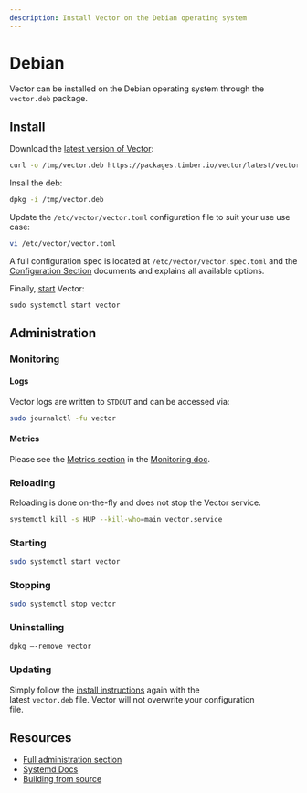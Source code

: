 ```yaml
---
description: Install Vector on the Debian operating system
---
```


# Debian

Vector can be installed on the Debian operating system through the \
`vector.deb` package.

## Install

Download the [latest version of Vector][releases]:

```bash
curl -o /tmp/vector.deb https://packages.timber.io/vector/latest/vector-latest-amd64.deb
```

Insall the deb:

```bash
dpkg -i /tmp/vector.deb
```

Update the `/etc/vector/vector.toml` configuration file to suit your use use case:


```bash
vi /etc/vector/vector.toml
```

A full configuration spec is located at `/etc/vector/vector.spec.toml` and
the [Configuration Section][configuration] documents and explains all available
options.

Finally, [start](#starting) Vector:

```base
sudo systemctl start vector
```

## Administration

### Monitoring

#### Logs

Vector logs are written to `STDOUT` and can be accessed via:

```bash
sudo journalctl -fu vector
```

#### Metrics

Please see the [Metrics section][metrics] in the [Monitoring doc][monitoring].

### Reloading

Reloading is done on-the-fly and does not stop the Vector service.

```bash
systemctl kill -s HUP --kill-who=main vector.service
```

### Starting

```bash
sudo systemctl start vector
```

### Stopping

```bash
sudo systemctl stop vector
```

### Uninstalling

```bash
dpkg –-remove vector
```

### Updating

Simply follow the [install instructions](#install) again with the \
latest `vector.deb` file. Vector will not overwrite your configuration \
file.

## Resources

* [Full administration section][administration]
* [Systemd Docs][systemd]
* [Building from source][build_from_source]


[administration]: /usage/administration/README.md
[build_from_source]: ../build-from-source.md
[configuration]: ../build-from-source.md
[metrics]: /usage/administration/monitoring.md#metrics
[monitoring]: /usage/administration/monitoring.md
[releases]: https://github.com/timberio/vector/releases
[systemd]: https://wiki.debian.org/systemd